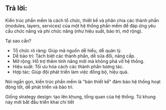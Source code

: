 ## Trả lời:
Kiến trúc phần mềm là cách tổ chức, thiết kế và phân chia các thành phần (modules, layers, services) của một hệ thống phần mềm để đáp ứng yêu cầu chức năng và phi chức năng (như hiệu suất, bảo trì, mở rộng).

Tại sao cần?

- Tổ chức rõ ràng: Giúp mã nguồn dễ hiểu, dễ quản lý.
- Dễ bảo trì: Tách biệt các thành phần, dễ sửa đổi, nâng cấp.
- Mở rộng: Hỗ trợ thêm tính năng mới mà không phá vỡ hệ thống.
- Hiệu suất: Tối ưu hóa cách các thành phần tương tác.
- Hợp tác: Giúp đội phát triển làm việc đồng bộ, hiệu quả.

Nói ngắn gọn, kiến trúc phần mềm là "bản thiết kế" đảm bảo hệ thống hoạt động tốt, dễ phát triển và bảo trì.

Giống strategy design: tạo lên khung, tổng quan của hệ thống. Từ khung này mới bắt đầu triển khai chi tiết